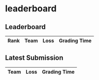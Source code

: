 
# leaderboard
## Leaderboard
|Rank|Team|Loss|Grading Time|
|----|----|----|------------|

## Latest Submission
|Team|Loss|Grading Time|
|----|----|------------|
